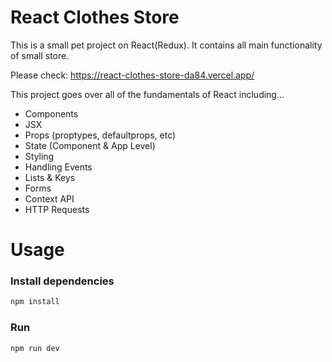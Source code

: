 # React Clothes Store

This is a small pet project on React(Redux). It contains all main functionality of small store.

Please check: https://react-clothes-store-da84.vercel.app/

This project goes over all of the fundamentals of React including...

- Components
- JSX
- Props (proptypes, defaultprops, etc)
- State (Component & App Level)
- Styling
- Handling Events
- Lists & Keys
- Forms
- Context API
- HTTP Requests

# Usage

### Install dependencies

```bash
npm install
```

### Run

```bash
npm run dev
```
